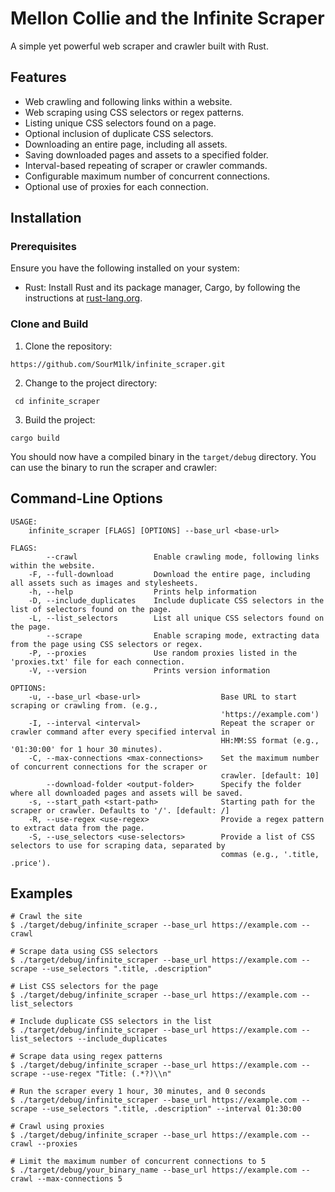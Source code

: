 # Mellon Collie and the Infinite Scraper
A simple yet powerful web scraper and crawler built with Rust.

## Features
- Web crawling and following links within a website.
- Web scraping using CSS selectors or regex patterns.
- Listing unique CSS selectors found on a page.
- Optional inclusion of duplicate CSS selectors.
- Downloading an entire page, including all assets.
- Saving downloaded pages and assets to a specified folder.
- Interval-based repeating of scraper or crawler commands.
- Configurable maximum number of concurrent connections.
- Optional use of proxies for each connection.

## Installation

### Prerequisites

Ensure you have the following installed on your system:

- Rust: Install Rust and its package manager, Cargo, by following the instructions at [rust-lang.org](https://www.rust-lang.org/tools/install).

### Clone and Build

1. Clone the repository:
```
https://github.com/SourM1lk/infinite_scraper.git
```
2. Change to the project directory:
```
 cd infinite_scraper
```

3. Build the project:
```
cargo build
```
You should now have a compiled binary in the `target/debug` directory. You can use the binary to run the scraper and crawler:


## Command-Line Options
```
USAGE:
    infinite_scraper [FLAGS] [OPTIONS] --base_url <base-url>

FLAGS:
        --crawl                 Enable crawling mode, following links within the website.
    -F, --full-download         Download the entire page, including all assets such as images and stylesheets.
    -h, --help                  Prints help information
    -D, --include_duplicates    Include duplicate CSS selectors in the list of selectors found on the page.
    -L, --list_selectors        List all unique CSS selectors found on the page.
        --scrape                Enable scraping mode, extracting data from the page using CSS selectors or regex.
    -P, --proxies               Use random proxies listed in the 'proxies.txt' file for each connection.
    -V, --version               Prints version information

OPTIONS:
    -u, --base_url <base-url>                  Base URL to start scraping or crawling from. (e.g.,
                                               'https://example.com')
    -I, --interval <interval>                  Repeat the scraper or crawler command after every specified interval in
                                               HH:MM:SS format (e.g., '01:30:00' for 1 hour 30 minutes).
    -C, --max-connections <max-connections>    Set the maximum number of concurrent connections for the scraper or
                                               crawler. [default: 10]
        --download-folder <output-folder>      Specify the folder where all downloaded pages and assets will be saved.
    -s, --start_path <start-path>              Starting path for the scraper or crawler. Defaults to '/'. [default: /]
    -R, --use-regex <use-regex>                Provide a regex pattern to extract data from the page.
    -S, --use_selectors <use-selectors>        Provide a list of CSS selectors to use for scraping data, separated by
                                               commas (e.g., '.title, .price').
```

## Examples
```
# Crawl the site
$ ./target/debug/infinite_scraper --base_url https://example.com --crawl

# Scrape data using CSS selectors
$ ./target/debug/infinite_scraper --base_url https://example.com --scrape --use_selectors ".title, .description"

# List CSS selectors for the page
$ ./target/debug/infinite_scraper --base_url https://example.com --list_selectors

# Include duplicate CSS selectors in the list
$ ./target/debug/infinite_scraper --base_url https://example.com --list_selectors --include_duplicates

# Scrape data using regex patterns
$ ./target/debug/infinite_scraper --base_url https://example.com --scrape --use-regex "Title: (.*?)\\n"

# Run the scraper every 1 hour, 30 minutes, and 0 seconds
$ ./target/debug/infinite_scraper --base_url https://example.com --scrape --use_selectors ".title, .description" --interval 01:30:00

# Crawl using proxies
$ ./target/debug/infinite_scraper --base_url https://example.com --crawl --proxies

# Limit the maximum number of concurrent connections to 5
$ ./target/debug/your_binary_name --base_url https://example.com --crawl --max-connections 5
```